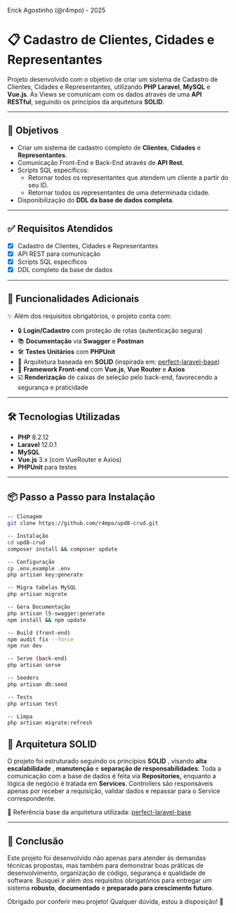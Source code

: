 Erick Agostinho (@r4mpo) - 2025

# 📋 Cadastro de Clientes, Cidades e Representantes

Projeto desenvolvido com o objetivo de criar um sistema de Cadastro de Clientes, Cidades e Representantes, utilizando **PHP Laravel**, **MySQL** e **Vue.js**.
As Views se comunicam com os dados através de uma **API RESTful**, seguindo os princípios da arquitetura **SOLID**.

---

## 🎯 Objetivos

- Criar um sistema de cadastro completo de **Clientes**, **Cidades** e **Representantes**.
- Comunicação Front-End e Back-End através de **API Rest**.
- Scripts SQL específicos:
  - Retornar todos os representantes que atendem um cliente a partir do seu ID.
  - Retornar todos os representantes de uma determinada cidade.
- Disponibilização do **DDL da base de dados completa**.

---

## ✅ Requisitos Atendidos

- [X] Cadastro de Clientes, Cidades e Representantes
- [X] API REST para comunicação
- [X] Scripts SQL específicos
- [X] DDL completo da base de dados

---

## 🚀 Funcionalidades Adicionais

✨ Além dos requisitos obrigatórios, o projeto conta com:

- 🔒 **Login/Cadastro** com proteção de rotas (autenticação segura)
- 📚 **Documentação** via **Swagger** e **Postman**
- 🛠️ **Testes Unitários** com **PHPUnit**
- 🧱 Arquitetura baseada em **SOLID** (inspirada em: [perfect-laravel-base](https://github.com/r4mpo/perfect-laravel-base))
- 🎨 **Framework Front-end** com **Vue.js**, **Vue Router** e **Axios**
- ☑️ **Renderização** de caixas de seleção pelo back-end, favorecendo a segurança e praticidade

---

## 🛠️ Tecnologias Utilizadas

- **PHP** 8.2.12
- **Laravel** 12.0.1
- **MySQL**
- **Vue.js** 3.x (com VueRouter e Axios)
- **PHPUnit** para testes

---

## 📦 Passo a Passo para Instalação

```bash
-- Clonagem
git clone https://github.com/r4mpo/upd8-crud.git

-- Instalação
cd upd8-crud
composer install && composer update

-- Configuração
cp .env.example .env
php artisan key:generate

-- Migra tabelas MySQL
php artisan migrate

-- Gera Documentação
php artisan l5-swagger:generate
npm install && npm update

-- Build (front-end)
npm audit fix --force
npm run dev

-- Serve (back-end)
php artisan serve

-- Seeders
php artisan db:seed

-- Tests
php artisan test
```

```
-- Limpa
php artisan migrate:refresh
```

## 🧩 Arquitetura SOLID

O projeto foi estruturado seguindo os princípios  **SOLID** , visando  **alta escalabilidade** , **manutenção** e  **separação de responsabilidades**. Toda a comunicação com a base de dados é feita via **Repositories,** enquanto a lógica de negócio é tratada em **Services**. Controllers são responsáveis apenas por receber a requisição, validar dados e repassar para o Service correspondente.

🔗 Referência base da arquitetura utilizada: [perfect-laravel-base](https://github.com/r4mpo/perfect-laravel-base)

---

## 📝 Conclusão

Este projeto foi desenvolvido não apenas para atender às demandas técnicas propostas, mas também para demonstrar boas práticas de desenvolvimento, organização de código, segurança e qualidade de software. Busquei ir além dos requisitos obrigatórios para entregar um sistema **robusto**, **documentado** e **preparado para crescimento futuro**.

Obrigado por conferir meu projeto! Qualquer dúvida, estou à disposição! 🚀
